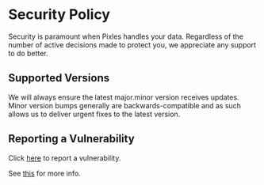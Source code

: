 # Security Policy

Security is paramount when Pixles handles your data. Regardless of the number of active decisions made to protect you, we appreciate any support to do better.

## Supported Versions

We will always ensure the latest major.minor version receives updates. Minor version bumps generally are backwards-compatible and as such allows us to deliver urgent fixes to the latest version.

## Reporting a Vulnerability

Click [here](https://github.com/justin13888/Pixles/security/advisories/new) to report a vulnerability.

See [this](https://docs.github.com/en/code-security/security-advisories/guidance-on-reporting-and-writing-information-about-vulnerabilities/privately-reporting-a-security-vulnerability) for more info.
